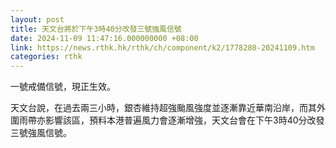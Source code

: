 ```yaml
---
layout: post
title: 天文台將於下午3時40分改發三號強風信號
date: 2024-11-09 11:47:16.000000000 +08:00
link: https://news.rthk.hk/rthk/ch/component/k2/1778280-20241109.htm
categories: rthk
---
```


一號戒備信號，現正生效。

天文台說，在過去兩三小時，銀杏維持超強颱風強度並逐漸靠近華南沿岸，而其外圍雨帶亦影響該區，預料本港普遍風力會逐漸增強，天文台會在下午3時40分改發三號強風信號。
